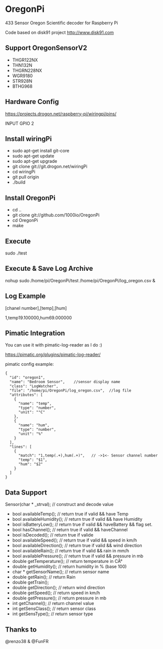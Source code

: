 OregonPi
========

433 Sensor Oregon Scientific decoder for Raspberry Pi

Code based on disk91 project http://www.disk91.com

Support OregonSensorV2
----------------------

 - THGR122NX
 - THN132N
 - THGRN228NX
 - WGR9180
 - STR928N
 - BTHG968

Hardware Config
---------------

https://projects.drogon.net/raspberry-pi/wiringpi/pins/

INPUT GPIO 2

Install wiringPi
----------------

 - sudo apt-get install git-core
 - sudo apt-get update
 - sudo apt-get upgrade
 - git clone git://git.drogon.net/wiringPi
 - cd wiringPi
 - git pull origin
 - ./build

Install OregonPi
----------------

 - cd ..
 - git clone git://github.com/1000io/OregonPi
 - cd OregonPi
 - make

Execute
-------

sudo ./test

Execute & Save Log Archive
--------------------------

nohup sudo /home/pi/OregonPi/test /home/pi/OregonPi/log_oregon.csv &

Log Example
-----------

[chanel number],[temp],[hum]

1,temp19.100000,hum69.000000

Pimatic Integration
-------------------

You can use it with pimatic-log-reader as I do :)

https://pimatic.org/plugins/pimatic-log-reader/

pimatic config example:

    {
      "id": "oregon1",
      "name": "Bedroom Sensor",    //sensor display name
      "class": "LogWatcher",
      "file": "/home/pi/OregonPi/log_oregon.csv",  //log file
      "attributes": [
        {
          "name": "temp",
          "type": "number",
          "unit": "°C"
        },
        {
          "name": "hum",
          "type": "number",
          "unit": "%"
        }
      ],
      "lines": [
        {
          "match": "1,temp(.+),hum(.+)",   // ->1<- Sensor channel number
          "temp": "$1",
          "hum": "$2"
        }
      ]
    }

Data Support
------------

Sensor(char * _strval); // construct and decode value

 - bool availableTemp(); // return true if valid && have Temp
 - bool availableHumidity(); // return true if valid && have Humidity
 - bool isBatteryLow(); // return true if valid && haveBattery && flag set.
 - bool hasChannel(); // return true if valid && haveChannel
 - bool isDecoded(); // return true if valide
 - bool availableSpeed(); // return true if valid && speed in km/h
 - bool availableDirection(); // return true if valid && wind direction
 - bool availableRain(); // return true if valid && rain in mm/h
 - bool availablePressure(); // return true if valid && pressure in mb
 - double getTemperature(); // return temperature in CÂ°
 - double getHumidity(); // return humidity in % (base 100)
 - char * getSensorName(); // return sensor name
 - double getRain(); // return Rain
 - double getTrain();
 - double getDirection(); // return wind direction
 - double getSpeed(); // return speed in km/h
 - double getPressure(); // return pressure in mb
 - int getChannel(); // return channel value
 - int getSensClass(); // return sensor class
 - int getSensType(); // return sensor type

Thanks to
---------

@renzo38 & @FunFR


